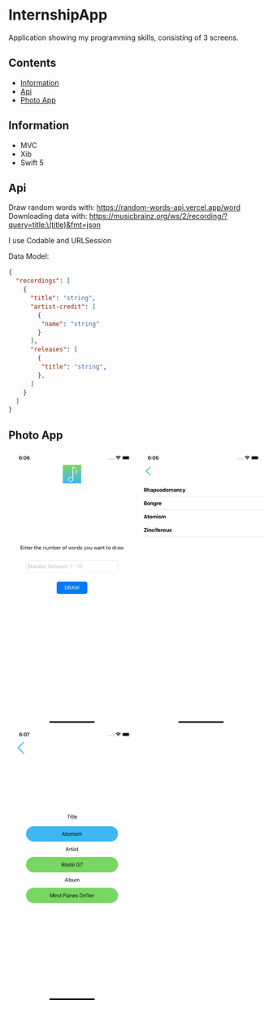 # InternshipApp
Application showing my programming skills, consisting of 3 screens. 

## Contents

- [Information](#Information)
- [Api](#Api)
- [Photo App](#PhotoApp)

## Information
- MVC
- Xib
- Swift 5

## Api
Draw random words with:
https://random-words-api.vercel.app/word
Downloading data with: 
https://musicbrainz.org/ws/2/recording/?query=title:\(title)&fmt=json

I use Codable and URLSession

Data Model:
```json
{
  "recordings": [
    {
      "title": "string",
      "artist-credit": [
        {
         "name": "string"
        }
      ],
      "releases": [
        {
         "title": "string",
        },
      ]
    }
  ]
}
```
## Photo App
[<img src="./img/1.png" width="250"/>](./img/1.png)
[<img src="./img/2.png" width="250"/>](./img/2.png)
[<img src="./img/3.png" width="250"/>](./img/3.png)
